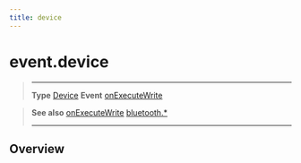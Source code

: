 ```yaml
---
title: device
---
```

# event.device

> --------------------- ------------------------------------------------------------------------------------------
> __Type__              [Device](/plugin/bluetooth/type/Device/)
> __Event__             [onExecuteWrite](/plugin/bluetooth/type/Server/event/onExecuteWrite/)


> __See also__          [onExecuteWrite](/plugin/bluetooth/type/Server/event/onExecuteWrite/)
>						[bluetooth.*](/plugin/bluetooth/)
> --------------------- ------------------------------------------------------------------------------------------

## Overview